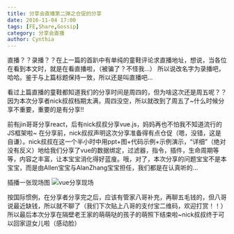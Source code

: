 ```yaml
---
title: 分享会直播第二弹之仓促的分享
date: 2016-11-04 17:00
tags: [FE,Share,Gossip]
category: 分享会直播
author: Cynthia
---
```


直播？？录播？？在上一篇的首趴中有单纯的童鞋评论求直播地址，想说，当各位在看到本文时，就是在看直播啦，（被骗了？不怪我...） 所以说改名字为录播吧，哈哈。鉴于与上篇标题保持一致，所以还是叫直播吧...

看过上篇直播的童鞋都知道我们的分享时间是周四的，但为啥这次还是周五呢？？因为本次分享者nick叔叔档期太满，周四没空，所以就改到了周五了~什么时候分享不重要，重要的是有分享!!

前有jin哥哥分享react，后有nick叔叔分享vue.js，妈妈再也不怕我不知道流行的JS框架啦~ 在分享前，nick叔叔声明这次分享准备得有点仓促（嗯，没错，这是自谦）。nick叔叔在这一个半小时中用ppt+图+代码示例+示例演示，“详细”（绝对没有反义）地给我们分享了vue的数据绑定，过滤器，指令，插件，生命周期等等，内容之丰富，让本宝宝消化得好蓝廋。哦，对了，本次分享的问题宝宝不是本宝宝，而是由Allen宝宝与AlanZhang宝宝担任，我们都是在认真听的...

插播一张现场图
![vue分享现场](/images/share/2-1.jpg)

按国际惯例，在分享者分享完之后，应该有管家八哥补充，再聊五毛钱的，但八哥说最近缺钱，所以就不聊了（我们下次贴上八哥的支付宝二维码，欢迎打赏！！）所以最后本次分享在隔壁老王家的萌萌哒的孩子的萌照下结束啦~nick叔叔终于可以回家逗女儿啦（感动脸）